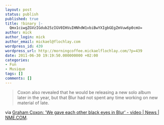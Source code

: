 ```yaml
---
layout: post
status: publish
published: true
title: !binary |-
  Qmx1ciwgZGVzIGdub25zIGV0IHVuIHNhdW1vbiBwYXIgbGEgZmVuw6p0cmU=
author: mick
author_login: mick
author_email: mickael@flochlay.com
wordpress_id: 439
wordpress_url: http://morningcoffee.mickaelflochlay.com/?p=439
date: 2011-06-30 19:19:50.000000000 +02:00
categories:
- Fun
- Musique
tags: []
comments: []
---
```

<blockquote>Coxon also revealed that he would be releasing a new solo album later in the year, but that Blur had not spent any time working on new material of late.</blockquote>
via <a href="http://www.nme.com/news/blur/57654">Graham Coxon: 'We gave each other black eyes in Blur' - video | News | NME.COM</a>.

